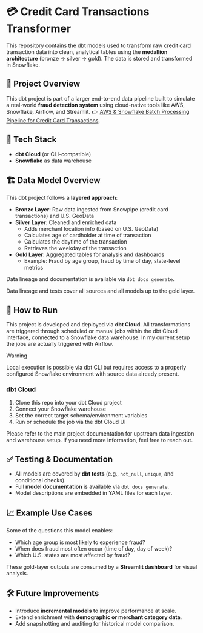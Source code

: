 # 💳 Credit Card Transactions Transformer

This repository contains the dbt models used to transform raw credit card transaction data into clean, analytical tables using the **medallion architecture** (bronze → silver → gold). The data is stored and transformed in Snowflake.

## 🧱 Project Overview

This dbt project is part of a larger end-to-end data pipeline built to simulate a real-world **fraud detection system** using cloud-native tools like AWS, Snowflake, Airflow, and Streamlit.
👉 [AWS & Snowflake Batch Processing Pipeline for Credit Card Transactions](https://github.com/Djirlic/fraud-detection-e2e-pipeline).

## 🔧 Tech Stack

- **dbt Cloud** (or CLI-compatible)
- **Snowflake** as data warehouse

## 🏗️ Data Model Overview

This dbt project follows a **layered approach**:

- **Bronze Layer**: Raw data ingested from Snowpipe (credit card transactions) and U.S. GeoData
- **Silver Layer**: Cleaned and enriched data
  - Adds merchant location info (based on U.S. GeoData)
  - Calculates age of cardholder at time of transaction
  - Calculates the daytime of the transaction
  - Retrieves the weekday of the transaction
- **Gold Layer**: Aggregated tables for analysis and dashboards
  - Example: Fraud by age group, fraud by time of day, state-level metrics

Data lineage and documentation is available via `dbt docs generate`.

Data lineage and tests cover all sources and all models up to the gold layer.

## 🚀 How to Run

This project is developed and deployed via **dbt Cloud**. All transformations are triggered through scheduled or manual jobs within the dbt Cloud interface, connected to a Snowflake data warehouse. 
In my current setup the jobs are actually triggered with Airflow.

> [!WARNING]  
> Local execution is possible via dbt CLI but requires access to a properly configured Snowflake environment with source data already present.

### dbt Cloud
1. Clone this repo into your dbt Cloud project
2. Connect your Snowflake warehouse
3. Set the correct target schema/environment variables
4. Run or schedule the job via the dbt Cloud UI

Please refer to the main project documentation for upstream data ingestion and warehouse setup. If you need more information, feel free to reach out.

## ✅ Testing & Documentation

- All models are covered by **dbt tests** (e.g., `not_null`, `unique`, and conditional checks).
- Full **model documentation** is available via `dbt docs generate`.
- Model descriptions are embedded in YAML files for each layer.

## 📈 Example Use Cases

Some of the questions this model enables:

- Which age group is most likely to experience fraud?
- When does fraud most often occur (time of day, day of week)?
- Which U.S. states are most affected by fraud?

These gold-layer outputs are consumed by a **Streamlit dashboard** for visual analysis.

## 🛠️ Future Improvements

- Introduce **incremental models** to improve performance at scale.
- Extend enrichment with **demographic or merchant category data**.
- Add snapshotting and auditing for historical model comparison.
